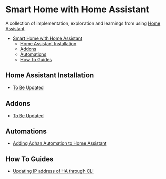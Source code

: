 # Smart Home with Home Assistant
A collection of implementation, exploration and learnings from using [Home Assistant](https://www.home-assistant.io/). 

- [Smart Home with Home Assistant](#smart-home-with-home-assistant)
  - [Home Assistant Installation](#home-assistant-installation)
  - [Addons](#addons)
  - [Automations](#automations)
  - [How To Guides](#how-to-guides)

## Home Assistant Installation
  - [To Be Updated]()

## Addons
  - [To Be Updated]()

## Automations
- [Adding Adhan Automation to Home Assistant](/automations/adhan-automation-update.md)
## How To Guides
 - [Updating IP address of HA through CLI](/how-to-guides/updating-homeassistant-ip-using-cli.md)

